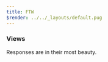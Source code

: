 ```yaml
---
title: FTW
$render: ../../_layouts/default.pug
---
```


### Views

Responses are in their most beauty.
